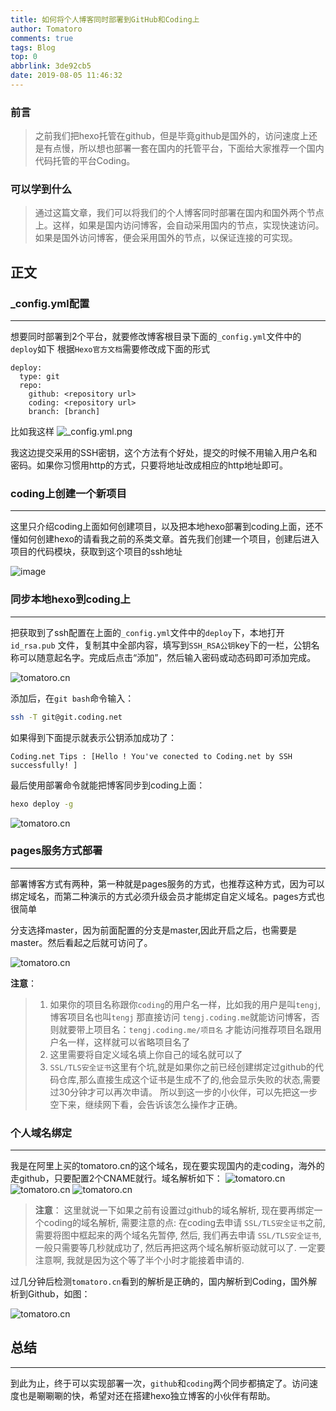 ```yaml
---
title: 如何将个人博客同时部署到GitHub和Coding上
author: Tomatoro
comments: true
tags: Blog
top: 0
abbrlink: 3de92cb5
date: 2019-08-05 11:46:32
---
```


### 前言

> 之前我们把hexo托管在github，但是毕竟github是国外的，访问速度上还是有点慢，所以想也部署一套在国内的托管平台，下面给大家推荐一个国内代码托管的平台Coding。

### 可以学到什么

> 通过这篇文章，我们可以将我们的个人博客同时部署在国内和国外两个节点上。这样，如果是国内访问博客，会自动采用国内的节点，实现快速访问。如果是国外访问博客，便会采用国外的节点，以保证连接的可实现。

<!-- more --> 

## 正文



### _config.yml配置

* * *

想要同时部署到2个平台，就要修改博客根目录下面的`_config.yml`文件中的`deploy`如下
根据`Hexo官方文档`需要修改成下面的形式

```JS
deploy:
  type: git
  repo:
    github: <repository url>
    coding: <repository url>
    branch: [branch]

```

比如我这样
![_config.yml.png](https://tva1.sinaimg.cn/large/006y8mN6ly1g884gjg1q8j30uq07m0z5.jpg)


我这边提交采用的SSH密钥，这个方法有个好处，提交的时候不用输入用户名和密码。如果你习惯用http的方式，只要将地址改成相应的http地址即可。

### coding上创建一个新项目

* * *

这里只介绍coding上面如何创建项目，以及把本地hexo部署到coding上面，还不懂如何创建hexo的请看我之前的系类文章。首先我们创建一个项目，创建后进入项目的代码模块，获取到这个项目的ssh地址

![image](https://tva1.sinaimg.cn/large/006y8mN6ly1g884gm1ziwj31go0u0k9s.jpg)

### 同步本地hexo到coding上

* * *

把获取到了ssh配置在上面的`_config.yml`文件中的`deploy`下，本地打开 `id_rsa.pub` 文件，复制其中全部内容，填写到`SSH_RSA公钥`key下的一栏，公钥名称可以随意起名字。完成后点击“添加”，然后输入密码或动态码即可添加完成。

![tomatoro.cn](https://tva1.sinaimg.cn/large/006y8mN6ly1g884unl6s2j31g80q64qp.jpg)


添加后，在`git bash`命令输入：

```bash
ssh -T git@git.coding.net
```

如果得到下面提示就表示公钥添加成功了：

```
Coding.net Tips : [Hello ! You've conected to Coding.net by SSH successfully! ]
```

最后使用部署命令就能把博客同步到coding上面：

```bash
hexo deploy -g
```

![tomatoro.cn](https://tva1.sinaimg.cn/large/006y8mN6ly1g884gpwjeej31zy0u0e6o.jpg)

### pages服务方式部署

* * *

部署博客方式有两种，第一种就是pages服务的方式，也推荐这种方式，因为可以绑定域名，而第二种演示的方式必须升级会员才能绑定自定义域名。pages方式也很简单

分支选择master，因为前面配置的分支是master,因此开启之后，也需要是master。然后看起之后就可访问了。

![tomatoro.cn](https://tva1.sinaimg.cn/large/006y8mN6ly1g884usvekgj31vo0u0tuz.jpg)

**注意**：

>1.  如果你的项目名称跟你`coding`的用户名一样，比如我的用户是叫`tengj`,博客项目名也叫`tengj` 那直接访问 `tengj.coding.me`就能访问博客，否则就要带上项目名：`tengj.coding.me/项目名` 才能访问推荐项目名跟用户名一样，这样就可以省略项目名了
> 2. 这里需要将自定义域名填上你自己的域名就可以了
> 3. `SSL/TLS安全证书`这里有个坑,就是如果你之前已经创建绑定过github的代码仓库,那么直接生成这个证书是生成不了的,他会显示失败的状态,需要过30分钟才可以再次申请。 所以到这一步的小伙伴，可以先把这一步空下来，继续网下看，会告诉该怎么操作才正确。



### 个人域名绑定

* * *

我是在阿里上买的tomatoro.cn的这个域名，现在要实现国内的走coding，海外的走github，只要配置2个CNAME就行。域名解析如下：
![tomatoro.cn](https://tva1.sinaimg.cn/large/006y8mN6ly1g884gtkii2j310q0ne45d.jpg)
![tomatoro.cn](https://tva1.sinaimg.cn/large/006y8mN6ly1g884gykdjbj310m0nowlf.jpg)
![tomatoro.cn](https://tva1.sinaimg.cn/large/006y8mN6ly1g884wv3630j327i0ae10h.jpg)

> **注意**：
这里就说一下如果之前有设置过github的域名解析, 现在要再绑定一个coding的域名解析, 需要注意的点:
在coding去申请 `SSL/TLS安全证书`之前,需要将图中框起来的两个域名先暂停, 然后, 我们再去申请 `SSL/TLS安全证书`, 一般只需要等几秒就成功了, 然后再把这两个域名解析驱动就可以了. 一定要注意啊, 我就是因为这个等了半个小时才能接着申请的.

过几分钟后检测`tomatoro.cn`看到的解析是正确的，国内解析到Coding，国外解析到Github，如图：

![tomatoro.cn](https://tva1.sinaimg.cn/large/006y8mN6ly1g884hcq1f3j315k0u0kjl.jpg)

## 总结

* * *

到此为止，终于可以实现部署一次，`github`和`coding`两个同步都搞定了。访问速度也是唰唰唰的快，希望对还在搭建hexo独立博客的小伙伴有帮助。